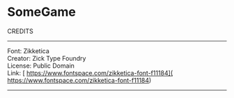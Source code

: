 # SomeGame


CREDITS 
*******************************

Font: Zikketica  
Creator: Zick Type Foundry   
License: Public Domain  
Link: [ https://www.fontspace.com/zikketica-font-f11184]( https://www.fontspace.com/zikketica-font-f11184) <br />

*******************************
